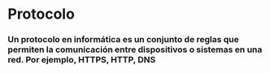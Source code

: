 # Protocolo
### Un protocolo en informática es un conjunto de reglas que permiten la comunicación entre dispositivos o sistemas en una red. Por ejemplo, HTTPS, HTTP, DNS
